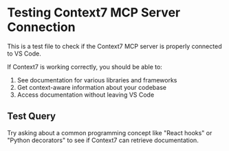 # Testing Context7 MCP Server Connection

This is a test file to check if the Context7 MCP server is properly connected to VS Code.

If Context7 is working correctly, you should be able to:
1. See documentation for various libraries and frameworks
2. Get context-aware information about your codebase
3. Access documentation without leaving VS Code

## Test Query
Try asking about a common programming concept like "React hooks" or "Python decorators" to see if Context7 can retrieve documentation.
